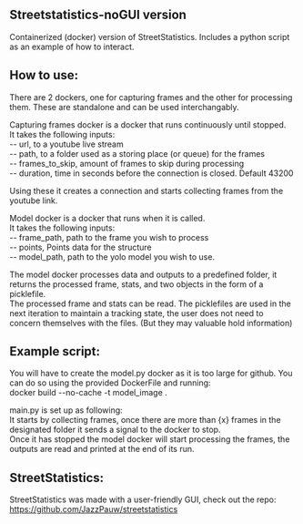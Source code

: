 ## **Streetstatistics-noGUI version**
Containerized (docker) version of StreetStatistics. Includes a python script as an example of how to interact.

## **How to use:** 
There are 2 dockers, one for capturing frames and the other for processing them. 
These are standalone and can be used interchangably. 

Capturing frames docker is a docker that runs continuously until stopped. 
<br>It takes the following inputs: 
<br>-- url, to a youtube live stream
<br>-- path, to a folder used as a storing place (or queue) for the frames
<br>-- frames_to_skip, amount of frames to skip during processing 
<br>-- duration, time in seconds before the connection is closed. Default 43200

Using these it creates a connection and starts collecting frames from the youtube link.

Model docker is a docker that runs when it is called.
<br>It takes the following inputs:
<br>-- frame_path, path to the frame you wish to process
<br>-- points, Points data for the structure
<br>-- model_path, path to the yolo model you wish to use. 

The model docker processes data and outputs to a predefined folder, it returns the processed frame, stats, and two objects in the form of a picklefile. 
<br>The processed frame and stats can be read. The picklefiles are used in the next iteration to maintain a tracking state, the user does not need to concern themselves with the files. (But they may valuable hold information)


## **Example script:**
You will have to create the model.py docker as it is too large for github. 
You can do so using the provided DockerFile and running: <br> docker build --no-cache -t model_image .

main.py is set up as following:
<br>It starts by collecting frames, once there are more than {x} frames in the designated folder it sends a signal to the docker to stop. 
<br>Once it has stopped the model docker will start processing the frames, the outputs are read and printed at the end of its run. 

## **StreetStatistics:**
StreetStatistics was made with a user-friendly GUI, check out the repo: 
https://github.com/JazzPauw/streetstatistics
 
